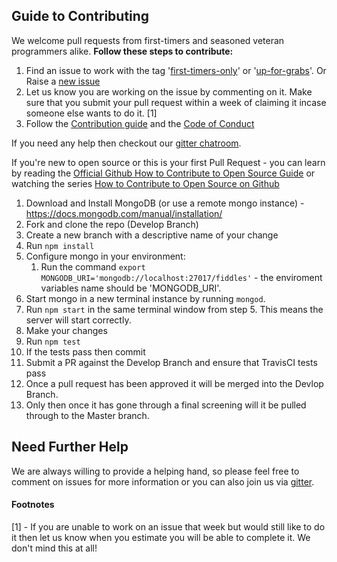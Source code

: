 ## Guide to Contributing

We welcome pull requests from first-timers and seasoned veteran programmers alike. 
**Follow these steps to contribute:**
1. Find an issue to work with the tag '[first-timers-only](https://github.com/esfiddle/esfiddle/labels/first-timers-only)' or '[up-for-grabs](https://github.com/esfiddle/esfiddle/labels/up-for-grabs)'. Or Raise a [new issue](https://github.com/esfiddle/esfiddle/issues/new) 
2. Let us know you are working on the issue by commenting on it. Make sure that you submit your pull request within a week of claiming it incase someone else wants to do it. [1]
3. Follow the [Contribution guide](CONTRIBUTE.md) and the [Code of Conduct](CODE_OF_CONDUCT.md)

If you need any help then checkout our [gitter chatroom](https://gitter.im/esfiddle/Lobby).

If you're new to open source or this is your first Pull Request - you can learn by reading the [Official Github How to Contribute to Open Source Guide](https://opensource.guide/how-to-contribute/) or watching the series [How to Contribute to Open Source on Github](https://egghead.io/courses/how-to-contribute-to-an-open-source-project-on-github)


1. Download and Install MongoDB (or use a remote mongo instance) - https://docs.mongodb.com/manual/installation/
2. Fork and clone the repo (Develop Branch)
3. Create a new branch with a descriptive name of your change
4. Run `npm install`
5. Configure mongo in your environment:
    1. Run the command `export MONGODB_URI='mongodb://localhost:27017/fiddles'` - the enviroment variables name should be 'MONGODB_URI'.
5. Start mongo in a new terminal instance by running `mongod`.
6. Run `npm start` in the same terminal window from step 5. This means the server will start correctly.
6. Make your changes
7. Run `npm test`
8. If the tests pass then commit
9. Submit a PR against the Develop Branch and ensure that TravisCI tests pass
10. Once a pull request has been approved it will be merged into the Devlop Branch.
11. Only then once it has gone through a final screening will it be pulled through to the Master branch.

## Need Further Help

We are always willing to provide a helping hand, so please feel free to comment on issues for more information or you can also join us via [gitter](https://gitter.im/esfiddle/Lobby).

#### Footnotes
[1] - If you are unable to work on an issue that week but would still like to do it then let us know when you estimate you will be able to complete it. We don't mind this at all!